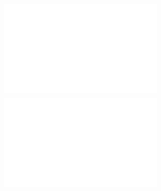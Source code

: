 <p align="center">
  <img src="https://raw.githubusercontent.com/necione/github-stats/master/generated/overview.svg#gh-dark-mode-only" />
</p>

<p align="center">
  <img src="https://raw.githubusercontent.com/necione/github-stats/master/generated/languages.svg#gh-dark-mode-only" />
</p>

